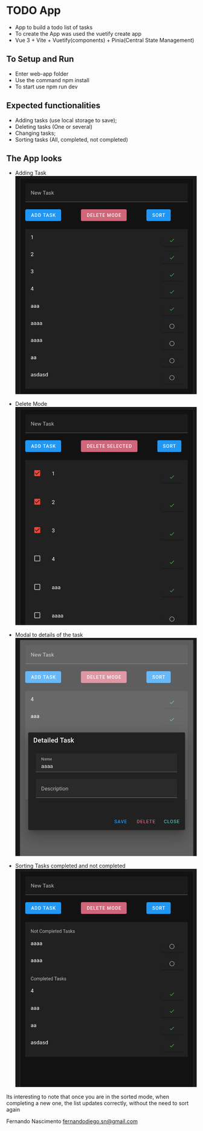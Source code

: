 # TODO App
- App to build a todo list of tasks
- To create the App was used the vuetify create app
- Vue 3 + Vite + Vuetify(components) + Pinia(Central State Management)
## To Setup and Run
- Enter web-app folder
- Use the command npm install
- To start use npm run dev

## Expected functionalities
- Adding tasks (use local storage to save);
- Deleting tasks (One or several) 
- Changing tasks;
- Sorting tasks (All, completed, not completed)

## The App looks
- Adding Task
![Alt text](./web-app/src/assets/todo0.png)

- Delete Mode
![Alt text](./web-app/src/assets/todo1.png)

- Modal to details of the task
![Alt text](./web-app/src/assets/todo2.png)

- Sorting Tasks completed and not completed
![Alt text](./web-app/src/assets/todo3.png)

Its interesting to note that once you are in the sorted mode, when completing a new one, the list updates correctly, without the need to sort again


Fernando Nascimento
fernandodiego.sn@gmail.com